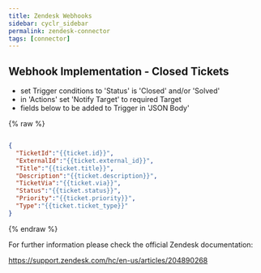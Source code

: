 ```yaml
---
title: Zendesk Webhooks
sidebar: cyclr_sidebar
permalink: zendesk-connector
tags: [connector]
---
```


Webhook Implementation - Closed Tickets
---------------------------------------

  - set Trigger conditions to 'Status' is 'Closed' and/or 'Solved' 
  - in 'Actions' set 'Notify Target' to required Target 
  - fields below to be added to Trigger in 'JSON Body'  

{% raw %}
```json

{ 
  "TicketId":"{{ticket.id}}", 
  "ExternalId":"{{ticket.external_id}}", 
  "Title":"{{ticket.title}}", 
  "Description":"{{ticket.description}}", 
  "TicketVia":"{{ticket.via}}", 
  "Status":"{{ticket.status}}", 
  "Priority":"{{ticket.priority}}", 
  "Type":"{{ticket.ticket_type}}" 
}
```
{% endraw %}

For further information please check the official Zendesk documentation:

<https://support.zendesk.com/hc/en-us/articles/204890268>
